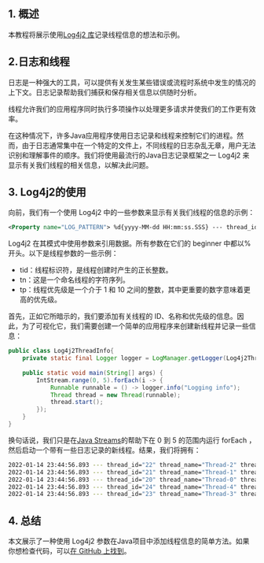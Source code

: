 ## 1. 概述 

本教程将展示使用[Log4j2 库](https://www.baeldung.com/log4j2-appenders-layouts-filters)记录线程信息的想法和示例。 

## 2.日志和线程

日志是一种强大的工具，可以提供有关发生某些错误或流程时系统中发生的情况的上下文。日志记录帮助我们捕获和保存相关信息以供随时分析。

线程允许我们的应用程序同时执行多项操作以处理更多请求并使我们的工作更有效率。

在这种情况下，许多Java应用程序使用日志记录和线程来控制它们的进程。然而，由于日志通常集中在一个特定的文件上，不同线程的日志杂乱无章，用户无法识别和理解事件的顺序。我们将使用最流行的Java日志记录框架之一 Log4j2 来显示有关我们线程的相关信息，以解决此问题。

## 3. Log4j2的使用

向前，我们有一个使用 Log4j2 中的一些参数来显示有关我们线程的信息的示例：

```xml
<Property name="LOG_PATTERN"> %d{yyyy-MM-dd HH:mm:ss.SSS} --- thread_id="%tid" thread_name="%tn" thread_priority="%tp" --- [%p] %m%n </Property>
```

Log4j2 在其模式中使用参数来引用数据。所有参数在它们的 beginner 中都以% 开头。以下是线程参数的一些示例：

-   tid：线程标识符，是线程创建时产生的正长整数。
-   tn：这是一个命名线程的字符序列。
-   tp：线程优先级是一个介于 1 和 10 之间的整数，其中更重要的数字意味着更高的优先级。

首先，正如它所暗示的，我们要添加有关线程的 ID、名称和优先级的信息。因此，为了可视化它，我们需要创建一个简单的应用程序来创建新线程并记录一些信息：

```java
public class Log4j2ThreadInfo{
    private static final Logger logger = LogManager.getLogger(Log4j2ThreadInfo.class);
    
    public static void main(String[] args) {
        IntStream.range(0, 5).forEach(i -> {
            Runnable runnable = () -> logger.info("Logging info");
            Thread thread = new Thread(runnable);
            thread.start();
        });
    }
}
```

换句话说，我们只是在[Java Streams](https://www.baeldung.com/java-8-streams)的帮助下在 0 到 5 的范围内运行 forEach ，然后启动一个带有一些日志记录的新线程。结果，我们将拥有：

```bash
2022-01-14 23:44:56.893 --- thread_id="22" thread_name="Thread-2" thread_priority="5" --- [INFO] Logging info
2022-01-14 23:44:56.893 --- thread_id="21" thread_name="Thread-1" thread_priority="5" --- [INFO] Logging info
2022-01-14 23:44:56.893 --- thread_id="20" thread_name="Thread-0" thread_priority="5" --- [INFO] Logging info
2022-01-14 23:44:56.893 --- thread_id="24" thread_name="Thread-4" thread_priority="5" --- [INFO] Logging info
2022-01-14 23:44:56.893 --- thread_id="23" thread_name="Thread-3" thread_priority="5" --- [INFO] Logging info
```

## 4. 总结

本文展示了一种使用 Log4j2 参数在Java项目中添加线程信息的简单方法。如果你想检查代码，可以[在 GitHub 上找到](https://github.com/eugenp/tutorials/tree/master/logging-modules/log4j2)。